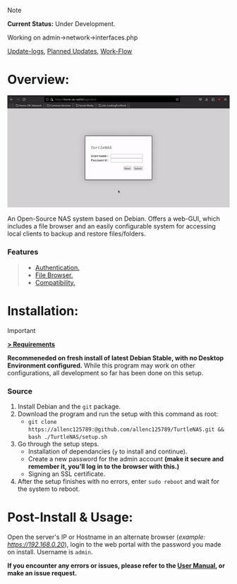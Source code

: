 > [!NOTE]
> **Current Status:** Under Development.
>
> Working on admin->network->interfaces.php
>
[Update-logs](https://github.com/allenc125789/TurtleNAS/blob/dev/docs/update-logs/Change-Logs.md),
[Planned Updates](https://github.com/allenc125789/TurtleNAS/blob/main/docs/update-logs/Planned-Updates.md),
[Work-Flow](https://github.com/allenc125789/TurtleNAS/blob/main/docs/images/project-tracking/TurtleNAS-FlowChart.png)


# Overview:

![TurtleNAS Preview](https://github.com/allenc125789/TurtleNAS/blob/main/docs/images/screenshots/turtlenas-preview.gif)

An Open-Source NAS system based on Debian. Offers a web-GUI, which includes a file browser and an easily configurable system for accessing local clients to backup and restore files/folders.

### Features
>   + [Authentication.](https://github.com/allenc125789/TurtleNAS/blob/main/docs/features/authentication.md)
>   + [File Browser.](https://github.com/allenc125789/TurtleNAS/blob/main/docs/features/file-browser.md)
>   + [Compatibility.](https://github.com/allenc125789/TurtleNAS/blob/main/docs/features/compatibility.md)

# Installation:
> [!IMPORTANT]
> **[> Requirements](https://github.com/allenc125789/TurtleNAS/blob/main/docs/requirements.md)**
>
> **Recommeneded on fresh install of latest Debian Stable, with no Desktop Environment configured.** While this program may work on other configurations, all development so far has been done on this setup.
>

### Source
  1) Install Debian and the `git` package.
  2) Download the program and run the setup with this command as root:
     + `git clone https://allenc125789:@github.com/allenc125789/TurtleNAS.git && bash ./TurtleNAS/setup.sh`
  4) Go through the setup steps.
     + Installation of dependancies (`y` to install and continue).
     + Create a new password for the admin account **(make it secure and remember it, you'll log in to the browser with this.)**
     + Signing an SSL certificate.
  5) After the setup finishes with no errors, enter `sudo reboot` and wait for the system to reboot.

# Post-Install & Usage:

Open the server's IP or Hostname in an alternate browser (*example: https://192.168.0.20*), login to the web portal with the password you made on install. Username is `admin`.

**If you encounter any errors or issues, please refer to the [User Manual](https://github.com/allenc125789/TurtleNAS/blob/main/docs/user-manual.md), or make an issue request.**


